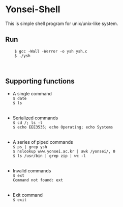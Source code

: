 # Yonsei-Shell
This is simple shell program for unix/unix-like system.
 <br>


Run
--------------------------------------
        $ gcc -Wall -Werror -o ysh ysh.c
        $ ./ysh

<br>

Supporting functions
--------------------------------------
* A single command<br>
```$ date```<br>
```$ ls```<br><br>

* Serialized commands<br>
```$ cd /; ls -l```<br>
```$ echo EEE3535; echo Operating; echo Systems```<br><br>

* A series of piped commands<br>
```$ ps | grep ysh```<br>
```$ nslookup www.yonsei.ac.kr | awk /yonsei/, 0```<br>
```$ ls /usr/bin | grep zip | wc -l```<br><br>
* Invalid commands<br>
```$ ext```<br>
```Command not found: ext```<br><br>

* Exit command<br>
```$ exit```<br>
	



 

 

 

 

 

 

 

 

 

 

 

 

 

 

 

 

 

 

 

 

 

 

 

 

 
